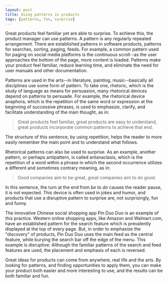 ```yaml
---
layout: post
title: Using patterns in products
tags: [patterns, fun, surprise]
---
```


Great products feel familiar yet are able to surprise.  To achieve this, the product manager can use patterns.  A pattern is any regularly repeated arrangement.  There are established patterns in software products, patterns for searches, sorting, paging, feeds.  For example, a common pattern used for paging on social media platforms is the continuous scroll--as the user approaches the bottom of the page, more content is loaded.  Patterns make your product feel familiar, reduce learning time, and eliminate the need for user manuals and other documentation.  

Patterns are used in the arts--in literature, painting, music--basically all disciplines use some form of pattern.  To take one, rhetoric, which is the study of language as means for persuasion, many rhetorical devices depend on patterns to persuade.  For example, the rhetorical device anaphora, which is the repetition of the same word or expression at the beginning of successive phrases, is used to emphasize, clarify, and facilitate understanding of the main thought, as in:  
	
>Great products feel familiar, great products are easy to understand, great products incorporate common patterns to achieve that end.
	
The structure of this sentence, by using repetition, helps the reader to more easily remember the main point and to understand what follows.

Rhetorical patterns can also be used to surprise.  As an example, another pattern, or perhaps antipattern, is called antanaclasis, which is the repetition of a word within a phrase in which the second occurrence utilizes a different and sometimes contrary meaning, as in:

>Good companies aim to be great, great companies aim to do good.
	
In this sentence, the turn at the end from *be* to *do* causes the reader pause, it is not expected.  This device is often used in jokes and humor, and products that use a disruptive pattern to surprise are, not surprisingly, fun and funny.

The innovative Chinese social shopping app Pin Duo Duo is an example of this practice.  Western online shopping apps, like Amazon and Walmart.com, have an established pattern for the search feature which is prevalently displayed at the top of every page.  But, in order to emphasize the "discovery" of products, Pin Duo Duo uses the main feed as the central feature, while burying the search bar off the edge of the menu.  This example is disruptive:  Although the familiar patterns of the search and feed features are used, the placement and emphasis of each is reversed.

Great ideas for products can come from anywhere, real life and the arts.  By looking for patterns, and finding opportunities to apply them, you can make your product both easier and more interesting to use, and the results can be both familiar and fun. 
